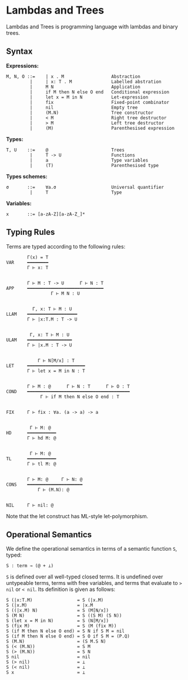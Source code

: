 # Lambdas and Trees

Lambdas and Trees is programming language with lambdas and binary trees.

## Syntax

**Expressions:**

    M, N, O ::=    | x . M                  Abstraction
             |     | x: T . M               Labelled abstration
             |     M N                      Application
             |     if M then N else O end   Conditional expression
             |     let x = M in N           Let-expression
             |     fix                      Fixed-point combinator
             |     nil                      Empty tree
             |     (M.N)                    Tree constructor
             |     < M                      Right tree destructor
             |     > M                      Left tree destructor
             |     (M)                      Parenthesised expression

**Types:**

    T, U    ::=    @                        Trees
             |     T -> U                   Functions
             |     a                        Type variables
             |     (T)                      Parenthesised type

**Types schemes:**

    σ       ::=    ∀a.σ                     Universal quantifier
             |     T                        Type

**Variables:**

    x       ::= [a-zA-Z][a-zA-Z_]*

## Typing Rules

Terms are typed according to the following rules:


            Γ(x) = T
    VAR     ━━━━━━━━
            Γ ⊢ x: T


            Γ ⊢ M : T -> U      Γ ⊢ N : T
    APP     ━━━━━━━━━━━━━━━━━━━━━━━━━━━━━
                     Γ ⊢ M N : U


              Γ, x: T ⊢ M : U
    LLAM    ━━━━━━━━━━━━━━━━━━━
            Γ ⊢ |x:T.M : T -> U


             Γ, x: T ⊢ M : U
    ULAM    ━━━━━━━━━━━━━━━━━
            Γ ⊢ |x.M : T -> U


                Γ ⊢ N[M/x] : T
    LET     ━━━━━━━━━━━━━━━━━━━━━━
            Γ ⊢ let x = M in N : T


            Γ ⊢ M : @      Γ ⊢ N : T      Γ ⊢ O : T
    COND    ━━━━━━━━━━━━━━━━━━━━━━━━━━━━━━━━━━━━━━━
                 Γ ⊢ if M then N else O end : T


    FIX     Γ ⊢ fix : ∀a. (a -> a) -> a


             Γ ⊢ M: @
    HD      ━━━━━━━━━━━
            Γ ⊢ hd M: @


             Γ ⊢ M: @
    TL      ━━━━━━━━━━━
            Γ ⊢ tl M: @


            Γ ⊢ M: @     Γ ⊢ N: @
    CONS    ━━━━━━━━━━━━━━━━━━━━━
                Γ ⊢ (M.N): @


    NIL     Γ ⊢ nil: @

Note that the let construct has ML-style let-polymorphism.

## Operational Semantics

We define the operational semantics in terms of a semantic function `S`, typed:

    S : term → (@ + ⊥)

`S` is defined over all well-typed closed terms. It is undefined over untypeable terms, terms with free variables, and terms that evaluate to `> nil` or `< nil`. Its definition is given as follows:


    S (|x:T.M)                 = S (|x.M)
    S (|x.M)                   = |x.M
    S ((|x.M) N)               = S (M[N/x])
    S (M N)                    = S ((S M) (S N))
    S (let x = M in N)         = S (N[M/x])
    S (fix M)                  = S (M (fix M))
    S (if M then N else O end) = S N if S M = nil
    S (if M then N else O end) = S O if S M = (P.Q)
    S (M.N)                    = (S M.S N)
    S (< (M.N))                = S M
    S (> (M.N))                = S N
    S nil                      = nil
    S (> nil)                  = ⊥
    S (< nil)                  = ⊥
    S x                        = ⊥
